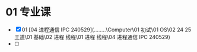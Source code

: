 # 01 专业课

- [x]  01 [04 进程通信 IPC 240529](..\..\..\..\Computer\01 初试\01 OS\02 24 25 王道\01 基础\02 进程 线程\01 进程 线程\04 进程通信 IPC 240529) 
- [ ] 
